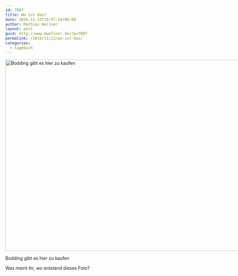 ```yaml
---
id: 7087
title: Wo ist das?
date: 2016-11-13T19:57:14+00:00
author: Mathias Wellner
layout: post
guid: http://www.mwellner.de/?p=7087
permalink: /2016/11/13/wo-ist-das/
categories:
  - tagebuch
---
```

<div id="attachment_7085" style="width: 910px" class="wp-caption aligncenter">
  <a href="http://www.mwellner.de/mw_20161112_3011/"><img src="http://www.mwellner.de/wp-uploads/2016/11/MW_20161112_3011.jpg" alt="Bodding gibt es hier zu kaufen" width="900" height="601" class="size-full wp-image-7085" srcset="http://www.mwellner.de/wp-uploads/2016/11/MW_20161112_3011.jpg 900w, http://www.mwellner.de/wp-uploads/2016/11/MW_20161112_3011-350x234.jpg 350w, http://www.mwellner.de/wp-uploads/2016/11/MW_20161112_3011-768x513.jpg 768w, http://www.mwellner.de/wp-uploads/2016/11/MW_20161112_3011-225x150.jpg 225w, http://www.mwellner.de/wp-uploads/2016/11/MW_20161112_3011-150x100.jpg 150w" sizes="(max-width: 900px) 100vw, 900px" /></a>
  
  <p class="wp-caption-text">
    Bodding gibt es hier zu kaufen
  </p>
</div>

Was meint ihr, wo entstand dieses Foto?